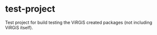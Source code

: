 # test-project
 Test project for build testing the ViRGiS created packages (not including ViRGiS itself).
